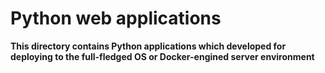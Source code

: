# Python web applications
**This directory contains Python applications which developed for deploying to the full-fledged OS or Docker-engined server environment**